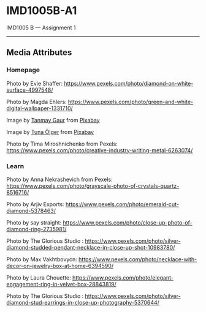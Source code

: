 # IMD1005B-A1
IMD1005 B — Assignment 1

---

## Media Attributes

### Homepage

Photo by Evie Shaffer: https://www.pexels.com/photo/diamond-on-white-surface-4997548/

Photo by Magda Ehlers: https://www.pexels.com/photo/green-and-white-digital-wallpaper-1331710/

Image by <a href="https://pixabay.com/users/tanmaygaurtg28-25156935/?utm_source=link-attribution&utm_medium=referral&utm_campaign=image&utm_content=6925536">Tanmay Gaur</a> from <a href="https://pixabay.com//?utm_source=link-attribution&utm_medium=referral&utm_campaign=image&utm_content=6925536">Pixabay</a>

Image by <a href="https://pixabay.com/users/tunaolger-252579/?utm_source=link-attribution&utm_medium=referral&utm_campaign=image&utm_content=1903622">Tuna Ölger</a> from <a href="https://pixabay.com//?utm_source=link-attribution&utm_medium=referral&utm_campaign=image&utm_content=1903622">Pixabay</a>

Photo by Tima Miroshnichenko from Pexels: https://www.pexels.com/photo/creative-industry-writing-metal-6263074/

### Learn

Photo by Anna Nekrashevich from Pexels: https://www.pexels.com/photo/grayscale-photo-of-crystals-quartz-8516716/

Photo by Arjiv Exports: https://www.pexels.com/photo/emerald-cut-diamond-5378463/

Photo by  say straight: https://www.pexels.com/photo/close-up-photo-of-diamond-ring-2735981/

Photo by The Glorious  Studio : https://www.pexels.com/photo/silver-diamond-studded-pendant-necklace-in-close-up-shot-10983780/

Photo by Max Vakhtbovycn: https://www.pexels.com/photo/necklace-with-decor-on-jewelry-box-at-home-6394590/

Photo by Laura Chouette: https://www.pexels.com/photo/elegant-engagement-ring-in-velvet-box-28843819/

Photo by The Glorious  Studio : https://www.pexels.com/photo/silver-diamond-stud-earrings-in-close-up-photography-5370644/
